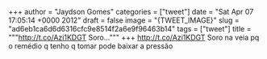 
+++
author = "Jaydson Gomes"
categories = ["tweet"]
date = "Sat Apr 07 17:05:14 +0000 2012"
draft = false
image = "{TWEET_IMAGE}"
slug = "ad6eb1ca6d6d6316cfc9e8514f2a6e9f96463b14"
tags = ["tweet"]
title = """http://t.co/Azi1KDGT Soro..."""
+++
http://t.co/Azi1KDGT Soro na veia pq o remédio q tenho q tomar pode baixar a pressão

